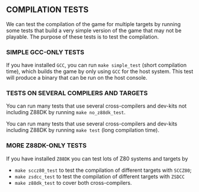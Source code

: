 ## COMPILATION TESTS

We can test the compilation of the game for multiple targets by running some tests that build a very simple version of the game that may not be playable.
The purpose of these tests is to test the compilation.

### SIMPLE GCC-ONLY TESTS
If you have installed `GCC`, you can run `make simple_test` (short compilation time), which builds the game by only using `GCC` for the host system.
This test will produce a binary that can be run on the host console.

### TESTS ON SEVERAL COMPILERS AND TARGETS
You can run many tests that use several cross-compilers and dev-kits not including Z88DK by running `make no_z88dk_test`.

You can run many tests that use several cross-compilers and dev-kits including Z88DK by running `make test` (long compilation time).

### MORE Z88DK-ONLY TESTS
If you have installed `Z88DK` you can test lots of Z80 systems and targets by 
- `make sccz80_test` to test the compilation of different targets with `SCCZ80`;
- `make zsdcc_test` to test the compilation of different targets with `ZSDCC`
- `make z88dk_test` to cover both cross-compilers.

